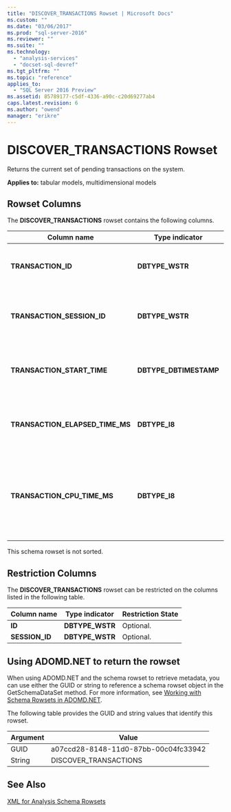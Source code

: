 ```yaml
---
title: "DISCOVER_TRANSACTIONS Rowset | Microsoft Docs"
ms.custom: ""
ms.date: "03/06/2017"
ms.prod: "sql-server-2016"
ms.reviewer: ""
ms.suite: ""
ms.technology: 
  - "analysis-services"
  - "docset-sql-devref"
ms.tgt_pltfrm: ""
ms.topic: "reference"
applies_to: 
  - "SQL Server 2016 Preview"
ms.assetid: 85789177-c5df-4336-a90c-c20d69277ab4
caps.latest.revision: 6
ms.author: "owend"
manager: "erikre"
---
```

# DISCOVER_TRANSACTIONS Rowset
  Returns the current set of pending transactions on the system.  
  
 **Applies to:** tabular models, multidimensional models  
  
## Rowset Columns  
 The **DISCOVER_TRANSACTIONS** rowset contains the following columns.  
  
|Column name|Type indicator|Description|  
|-----------------|--------------------|-----------------|  
|**TRANSACTION_ID**|**DBTYPE_WSTR**|The transaction unique identifier, as a GUID.|  
|**TRANSACTION_SESSION_ID**|**DBTYPE_WSTR**|The transaction session unique identifier, as a GUID.|  
|**TRANSACTION_START_TIME**|**DBTYPE_DBTIMESTAMP**|The server UTC date and time when the transaction was started.|  
|**TRANSACTION_ELAPSED_TIME_MS**|**DBTYPE_I8**|The elapsed time, in milliseconds, since the start of the transaction.|  
|**TRANSACTION_CPU_TIME_MS**|**DBTYPE_I8**|The CPU time, in milliseconds, consumed by all requests since the beginning of the transaction.|  
  
 This schema rowset is not sorted.  
  
## Restriction Columns  
 The **DISCOVER_TRANSACTIONS** rowset can be restricted on the columns listed in the following table.  
  
|**Column name**|**Type indicator**|**Restriction State**|  
|---------------------|------------------------|---------------------------|  
|**ID**|**DBTYPE_WSTR**|Optional.|  
|**SESSION_ID**|**DBTYPE_WSTR**|Optional.|  
  
## Using ADOMD.NET to return the rowset  
 When using ADOMD.NET and the schema rowset to retrieve metadata, you can use either the GUID or string to reference a schema rowset object in the GetSchemaDataSet method. For more information, see [Working with Schema Rowsets in ADOMD.NET](../Topic/Working%20with%20Schema%20Rowsets%20in%20ADOMD.NET.md).  
  
 The following table provides the GUID and string values that identify this rowset.  
  
|Argument|Value|  
|--------------|-----------|  
|GUID|a07ccd28-8148-11d0-87bb-00c04fc33942|  
|String|DISCOVER_TRANSACTIONS|  
  
## See Also  
 [XML for Analysis Schema Rowsets](../../../analysis-services/schema-rowsets/xml/xml-for-analysis-schema-rowsets.md)  
  
  
